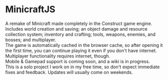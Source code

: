 # MinicraftJS
A remake of Minicraft made completely in the Construct game engine.<br>
Includes world creation and saving; an object damage and resource collection system; inventory and crafting; tools, weapons, enemies, and bosses; and multiplayer.<br>
The game is automatically cached in the browser cache, so after opening it the first time, you can continue playing it even if you don't have internet. Multiplayer functionality requires internet, though. <br>
Mobile & Gamepad support is coming soon, and a wiki is in progress.<br>
This is a solo project I work on in my free time, so don't expect immediate fixes and feedback. Updates will usually come on weekends.
